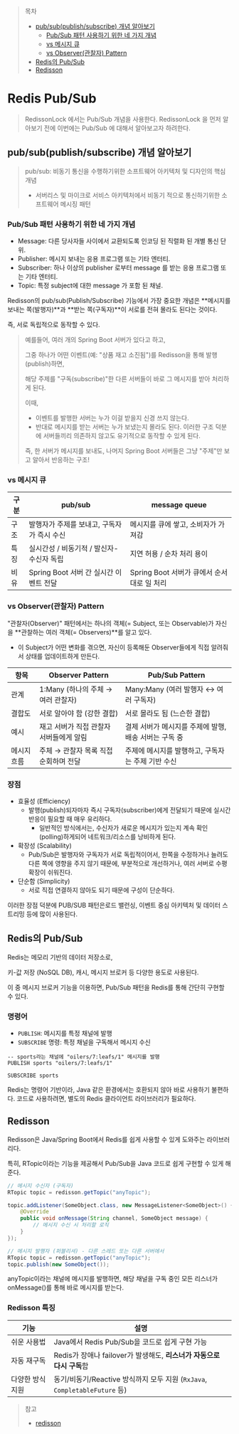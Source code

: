 > 목차
> 
> - [pub/sub(publish/subscribe) 개념 알아보기](https://github.com/HI-dle/interview-study/blob/main/%EB%B0%95%EC%A7%80%EC%9D%80/20250516_Redis%20Pub%20Sub.md#pubsubpublishsubscribe-%EA%B0%9C%EB%85%90-%EC%95%8C%EC%95%84%EB%B3%B4%EA%B8%B0)
>   - [Pub/Sub 패턴 사용하기 위한 네 가지 개념](https://github.com/HI-dle/interview-study/blob/main/%EB%B0%95%EC%A7%80%EC%9D%80/20250516_Redis%20Pub%20Sub.md#pubsub-%ED%8C%A8%ED%84%B4-%EC%82%AC%EC%9A%A9%ED%95%98%EA%B8%B0-%EC%9C%84%ED%95%9C-%EB%84%A4-%EA%B0%80%EC%A7%80-%EA%B0%9C%EB%85%90)
>   - [vs 메시지 큐](https://github.com/HI-dle/interview-study/blob/main/%EB%B0%95%EC%A7%80%EC%9D%80/20250516_Redis%20Pub%20Sub.md#vs-%EB%A9%94%EC%8B%9C%EC%A7%80-%ED%81%90)
>   - [vs Observer(관찰자) Pattern](https://github.com/HI-dle/interview-study/blob/main/%EB%B0%95%EC%A7%80%EC%9D%80/20250516_Redis%20Pub%20Sub.md#vs-observer%EA%B4%80%EC%B0%B0%EC%9E%90-pattern)
> - [Redis의 Pub/Sub](https://github.com/HI-dle/interview-study/blob/main/%EB%B0%95%EC%A7%80%EC%9D%80/20250516_Redis%20Pub%20Sub.md#redis%EC%9D%98-pubsub)
> - [Redisson](https://github.com/HI-dle/interview-study/blob/main/%EB%B0%95%EC%A7%80%EC%9D%80/20250516_Redis%20Pub%20Sub.md#redisson)

# Redis Pub/Sub

> RedissonLock 에서는 Pub/Sub 개념을 사용한다. 
> RedissonLock 을 먼저 알아보기 전에 이번에는 Pub/Sub 에 대해서 알아보고자 하려한다.

## pub/sub(publish/subscribe) 개념 알아보기
> pub/sub: 비동기 통신을 수행하기위한 소프트웨어 아키텍처 및 디자인의 핵심 개념
> - 서버리스 및 마이크로 서비스 아키텍처에서 비동기 적으로 통신하기위한 소프트웨어 메시징 패턴

### Pub/Sub 패턴 사용하기 위한 네 가지 개념
- Message: 다른 당사자들 사이에서 교환되도록 인코딩 된 직렬화 된 개별 통신 단위.
- Publisher: 메시지 보내는 응용 프로그램 또는 기타 엔터티.
- Subscriber: 하나 이상의 publisher 로부터 message 를 받는 응용 프로그램 또는 기타 엔터티.
- Topic: 특정 subject에 대한 message 가 포함 된 채널.

Redisson의 pub/sub(Publish/Subscribe) 기능에서 가장 중요한 개념은
**메시지를 보내는 쪽(발행자)**과 **받는 쪽(구독자)**이 서로를 전혀 몰라도 된다는 것이다.

즉, 서로 독립적으로 동작할 수 있다.

> 예를들어, 여러 개의 Spring Boot 서버가 있다고 하고,
> 
> 그중 하나가 어떤 이벤트(예: "상품 재고 소진됨")를 Redisson을 통해 발행(publish)하면,
> 
> 해당 주제를 "구독(subscribe)"한 다른 서버들이 바로 그 메시지를 받아 처리하게 된다.
> 
> 이때,
> - 이벤트를 발행한 서버는 누가 이걸 받을지 신경 쓰지 않는다.
> - 반대로 메시지를 받는 서버는 누가 보냈는지 몰라도 된다.
> 이러한 구조 덕분에 서버들끼리 의존하지 않고도 유기적으로 동작할 수 있게 된다.
> 
> 즉, 한 서버가 메시지를 보내도, 나머지 Spring Boot 서버들은 그냥 "주제"만 보고 알아서 반응하는 구조!

### vs 메시지 큐
| 구분 | pub/sub                     | message queue                 |
| -- | --------------------------- | ----------------------------- |
| 구조 | 발행자가 주제를 보내고, 구독자가 즉시 수신    | 메시지를 큐에 쌓고, 소비자가 가져감          |
| 특징 | 실시간성 / 비동기적 / 발신자-수신자 독립    | 지연 허용 / 순차 처리 용이              |
| 비유 | Spring Boot 서버 간 실시간 이벤트 전달 | Spring Boot 서버가 큐에서 순서대로 일 처리 |

### vs Observer(관찰자) Pattern
"관찰자(Observer)" 패턴에서는 하나의 객체(= Subject, 또는 Observable)가 자신을 **관찰하는 여러 객체(= Observers)**를 알고 있다.
- 이 Subject가 어떤 변화를 겪으면, 자신이 등록해둔 Observer들에게 직접 알려줘서 상태를 업데이트하게 만든다.

| 항목     | Observer Pattern          | Pub/Sub Pattern                  |
|--------|---------------------------|----------------------------------|
| 관계     | 1:Many (하나의 주체 → 여러 관찰자)  | Many\:Many (여러 발행자 ↔ 여러 구독자)     |
| 결합도    | 서로 알아야 함 (강한 결합)          | 서로 몰라도 됨 (느슨한 결합)                |
| 예시     | 재고 서버가 직접 관찰자 서버들에게 알림    | 결제 서버가 메시지를 주제에 발행, 배송 서버는 구독 중  |
| 메시지 흐름 | 주체 → 관찰자 목록 직접 순회하며 전달    | 주제에 메시지를 발행하고, 구독자는 주제 기반 수신     |

### 장점
- 효율성 (Efficiency)
  -  발행(publish)되자마자 즉시 구독자(subscriber)에게 전달되기 때문에 실시간 반응이 필요할 때 매우 유리하다.
     - 일반적인 방식에서는, 수신자가 새로운 메시지가 있는지 계속 확인(polling)하게되어 네트워크/리소스를 낭비하게 된다.
- 확장성 (Scalability)
  - Pub/Sub은 발행자와 구독자가 서로 독립적이어서, 한쪽을 수정하거나 늘려도 다른 쪽에 영향을 주지 않기 때문에, 부분적으로 개선하거나, 여러 서버로 수평 확장이 쉬워진다.
- 단순함 (Simplicity)
  - 서로 직접 연결하지 않아도 되기 때문에 구성이 단순하다.

이러한 장점 덕분에 PUB/SUB 패턴은로드 밸런싱, 이벤트 중심 아키텍처 및 데이터 스트리밍 등에 많이 사용된다.

## Redis의 Pub/Sub
Redis는 메모리 기반의 데이터 저장소로,

키-값 저장 (NoSQL DB), 캐시, 메시지 브로커 등 다양한 용도로 사용된다.

이 중 메시지 브로커 기능을 이용하면, Pub/Sub 패턴을 Redis를 통해 간단히 구현할 수 있다.

### 명령어
- `PUBLISH`: 메시지를 특정 채널에 발행
- `SUBSCRIBE` 명령: 특정 채널을 구독해서 메시지 수신
```redis
-- sports라는 채널에 "oilers/7:leafs/1" 메시지를 발행
PUBLISH sports "oilers/7:leafs/1" 

SUBSCRIBE sports 
```

Redis는 명령어 기반이라, Java 같은 환경에서는 호환되지 않아 바로 사용하기 불편하다.
코드로 사용하려면, 별도의 Redis 클라이언트 라이브러리가 필요하다.

## Redisson
Redisson은 Java/Spring Boot에서 Redis를 쉽게 사용할 수 있게 도와주는 라이브러리다.

특히, RTopic이라는 기능을 제공해서 Pub/Sub을 Java 코드로 쉽게 구현할 수 있게 해준다.

```java
// 메시지 수신자 (구독자)
RTopic topic = redisson.getTopic("anyTopic");

topic.addListener(SomeObject.class, new MessageListener<SomeObject>() {
    @Override
    public void onMessage(String channel, SomeObject message) {
        // 메시지 수신 시 처리할 로직
    }
});
```
```java
// 메시지 발행자 (퍼블리셔) - 다른 스레드 또는 다른 서버에서
RTopic topic = redisson.getTopic("anyTopic");
topic.publish(new SomeObject());
```
anyTopic이라는 채널에 메시지를 발행하면, 해당 채널을 구독 중인 모든 리스너가 onMessage()를 통해 바로 메시지를 받는다.

### Redisson 특징

| 기능        | 설명                                                           |
|-----------|--------------------------------------------------------------|
| 쉬운 사용법    | Java에서 Redis Pub/Sub을 코드로 쉽게 구현 가능                           |
| 자동 재구독    | Redis가 장애나 failover가 발생해도, **리스너가 자동으로 다시 구독**함              |
| 다양한 방식 지원 | 동기/비동기/Reactive 방식까지 모두 지원 (`RxJava`, `CompletableFuture` 등) |


> 참고
> - [redisson](https://redisson.pro/glossary/pubsub.html)